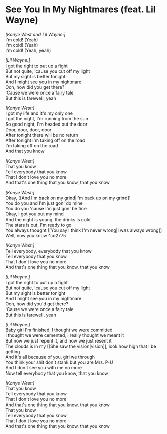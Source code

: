 # See You In My Nightmares (feat. Lil Wayne)

_[Kanye West and Lil Wayne:]_  
I'm cold! (Yeah)  
I'm cold! (Yeah)  
I'm cold! (Yeah, yeah)  

_[Lil Wayne:]_  
I got the right to put up a fight  
But not quite, 'cause you cut off my light  
But my sight is better tonight  
And I might see you in my nightmare  
Ooh, how did you get there?  
'Cause we were once a fairy tale  
But this is farewell, yeah  

_[Kanye West:]_  
I got my life and it's my only one  
I got the night, I'm running from the sun  
So good night, I'm headed out the door  
Door, door, door, door  
After tonight there will be no return  
After tonight I'm taking off on the road  
I'm taking off on the road  
And that you know  

_[Kanye West:]_  
That you know  
Tell everybody that you know  
That I don't love you no more  
And that's one thing that you know, that you know  

_[Kanye West:]_  
Okay, [[And I'm back on my grind|I'm back up on my grind]]  
You do you and I'm just gon' do mine  
You do you 'cause I'm just gon' be fine  
Okay, I got you out my mind  
And the night is young, the drinks is cold  
The stars is out, I'm ready to go  
You always thought [[You say I think I'm never wrong|I was always wrong]]  
Well, now you know ^cd2775

_[Kanye West:]_  
Tell everybody, everybody that you know  
Tell everybody that you know  
That I don't love you no more  
And that's one thing that you know, that you know  

_[Lil Wayne:]_  
I got the right to put up a fight  
But not quite, 'cause you cut off my light  
But my sight is better tonight  
And I might see you in my nightmare  
Ooh, how did you'd get there?  
'Cause we were once a fairy tale  
But this is farewell, yeah  

_[Lil Wayne:]_  
Baby girl I'm finished, I thought we were committed  
I thought we were cemented, I really thought we meant it  
But now we just repent it, and now we just resent it  
The clouds is in my [[She saw the vision|vision]], look how high that I be getting  
And it's all because of you, girl we through  
You think your shit don't stank but you are Mrs. P-U  
And I don't see you with me no more  
Now tell everybody that you know, that you know  

_[Kanye West:]_  
That you know  
Tell everybody that you know  
That I don't love you no more  
And that's one thing that you know, that you know  
That you know  
Tell everybody that you know  
That I don't love you no more  
And that's one thing that you know, that you know
